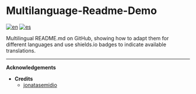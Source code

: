 # Multilanguage-Readme-Demo
[![en](https://img.shields.io/badge/lang-en-red.svg)](https://github.com/jonatasemidio/multilanguage-readme-pattern/blob/master/README.md)
[![es](https://img.shields.io/badge/lang-es-yellow.svg)](languages/README.es.md)

Multilingual README.md on GitHub, showing how to adapt them for different languages and use shields.io badges to indicate available translations.

---

**Acknowledgements**

   - **Credits**
      + [jonatasemidio](https://github.com/jonatasemidio/multilanguage-readme-pattern/tree/master)
<!--
   - **Special thanks to**
      + [jonatasemidio](https://github.com/jonatasemidio/multilanguage-readme-pattern/tree/master)
